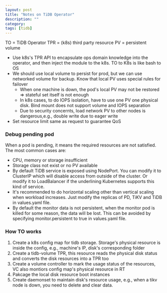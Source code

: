 ```yaml
---
layout: post
title: "Notes on TiDB Operator"
description: ""
category: 
tags: [tidb]
---
```


TO = TiDB Operator
TPR = (k8s) third party resource
PV = persistent volume

* Use k8s's TPR API to encapsulate ops domain knowledge into the operator, and then inject the module to the k8s. TO to K8s is like bash to OS
* We should use local volume to persist for prod, but we can use networked volume for backup. Know that local PV uses special rules for failover
  * When one machine is down, the pod's local PV may not be restored => stateful set itself is not enough
  * In k8s cases, to do IOPS isolation, have to use one PV one physical disk. Bind mount does not support volume and IOPS separation
  * Due to security concernts, load network PV to other nodes is dangerous,e.g., double write due to eager write
* Set resource limit same as request to guarantee QoS

### Debug pending pod

When a pod is pending, it means the required resources are not satisfied. The most common cases are:

* CPU, memory or storage insufficient
* Storage class not exist or no PV available
* By default TiDB service is exposed using NodePort. You can modify it to ClusterIP which will disable access from outside of the cluster. Or modify it to LoadBalancer if the underlining Kubernetes supports this kind of service.
* It's recommended to do horizontal scaling other than vertical scaling when workload increases. Just modify the replicas of PD, TiKV and TiDB in values.yaml file.
* By default the monitor data is not persistent, when the monitor pod is killed for some reason, the data will be lost. This can be avoided by specifying monitor.persistent to true in values.yaml file.

### How TO works

1. Create a k8s config map for tidb storage. Storage's physical resource is inside the config, e.g., machine's IP, disk's corresponding folder
2. Create a tidb-volume TPR, this resource reads the physical disk status and converts the disk resources into a TPR too
3. Create a volume controller to mark the usage status of the resources, VC also montiors config map's physical resource in RT
4. Pakcage the local disk resource boot instances
5. Create daemonset to maintain disk's resource usage, e.g., when a tikv node is down, you need to delete and clear data.
